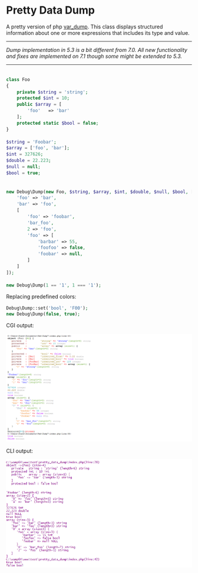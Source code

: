 # Pretty Data Dump
A pretty version of php [var_dump](http://php.net/manual/en/function.var-dump.php). This class displays structured information about one or more expressions that includes its type and value.


----------
*Dump implementation in 5.3 is a bit different from 7.0. All new functionality and fixes are implemented on 7.1 though some might be extended to 5.3.*

----------


```php

class Foo
{
	private $string = 'string';
	protected $int = 10;
	public $array = [
	    'foo'   => 'bar'
	];
	protected static $bool = false;
}

$string = 'Foobar';
$array = ['foo', 'bar'];
$int = 327626;
$double = 22.223;
$null = null;
$bool = true;


new Debug\Dump(new Foo, $string, $array, $int, $double, $null, $bool, [
    'foo' => 'bar',
    'bar' => 'foo',
    [
        'foo' => 'foobar',
        'bar_foo',
        2 => 'foo',
        'foo' => [
            'barbar' => 55,
            'foofoo' => false,
            'foobar' => null,
        ]
    ]
]);

new Debug\Dump(1 == '1', 1 === '1');
```
Replacing predefined colors:
```php
Debug\Dump::set('bool', 'F00');
new Debug\Dump(false, true);
```
CGI output:    

![alt tag](cgi.png)

CLI output:     
    
![alt tag](cli.png)

